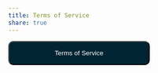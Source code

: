 ```yaml
---
title: Terms of Service
share: true
---
```

<a href="https://docs.google.com/document/d/1JQKPqtajK4Ud5Ou28mTAol1fAFi6sQioXZv_jfMKzAM/edit?usp=sharing" target="_blank"><button style="background:#002432;color:white;border-radius:10px;padding:15px;width:30vw;">Terms of Service</button></a>
